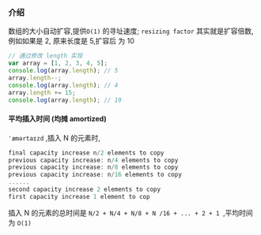 ### 介绍
数组的大小自动扩容,提供` O(1) ` 的寻址速度; `resizing factor` 其实就是扩容倍数,例如如果是 2, 原来长度是 5,扩容后 为 10
```js
// 通过修改 length 实现
var array = [1, 2, 3, 4, 5];
console.log(array.length); // 5
array.length--;
console.log(array.length); // 4
array.length += 15;
console.log(array.length); // 19
```

#### 平均插入时间 (均摊 amortized)
`ˈæmərtaɪzd` ,插入 N 的元素时,  
```js
final capacity increase n/2 elements to copy 
previous capacity increase: n/4 elements to copy 
previous capacity increase: n/8 elements to copy 
previous capacity increase: n/16 elements to copy 
......
second capacity increase 2 elements to copy 
first capacity increase 1 element to cop
```
插入 N 的元素的总时间是 `N/2 + N/4 + N/8 + N /16 + ... + 2 + 1 `,平均时间为 ` O(1) `